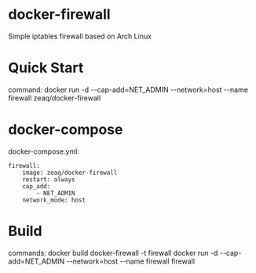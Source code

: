 # docker-firewall
Simple iptables firewall based on Arch Linux

# Quick Start
command:
	docker run -d --cap-add=NET_ADMIN --network=host --name firewall zeaq/docker-firewall

# docker-compose
docker-compose.yml:

    firewall:
        image: zeaq/docker-firewall
        restart: always
        cap_add:
            - NET_ADMIN
        network_mode: host

# Build
commands:
	docker build docker-firewall -t firewall
	docker run -d --cap-add=NET_ADMIN --network=host --name firewall firewall


